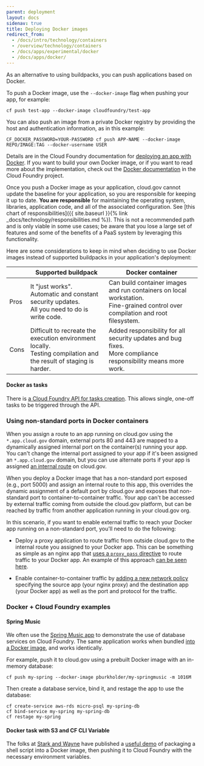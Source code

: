 ```yaml
---
parent: deployment
layout: docs
sidenav: true
title: Deploying Docker images
redirect_from:
  - /docs/intro/technology/containers
  - /overview/technology/containers
  - /docs/apps/experimental/docker
  - /docs/apps/docker/
---
```


As an alternative to using buildpacks, you can push applications based on Docker.

To push a Docker image, use the `--docker-image` flag when pushing your app, for example:

`cf push test-app --docker-image cloudfoundry/test-app`

You can also push an image from a private Docker registry by providing the host and authentication information, as in this example:

`CF_DOCKER_PASSWORD=YOUR-PASSWORD cf push APP-NAME --docker-image REPO/IMAGE:TAG --docker-username USER`

Details are in the Cloud Foundry documentation for [deploying an app with Docker](https://docs.cloudfoundry.org/devguide/deploy-apps/push-docker.html#private-repo). If you want to build your own Docker image, or if you want to read more about the implementation, check out the [Docker documentation](http://docs.cloudfoundry.org/adminguide/docker.html) in the Cloud Foundry project.

Once you push a Docker image as your application, cloud.gov cannot update the baseline for your application, so you are responsible for keeping it up to date. **You are responsible** for maintaining the operating system, libraries, application code, and all of the associated configuration. See [this chart of responsibilities]({{ site.baseurl }}{% link _docs/technology/responsibilities.md %}). This is not a recommended path and is only viable in some use cases; be aware that you lose a large set of features and some of the benefits of a PaaS system by leveraging this functionality.

Here are some considerations to keep in mind when deciding to use Docker images instead of supported buildpacks in your application's deployment:

|   | Supported buildpack | Docker container  |
|---|---|---|
| Pros | It "just works".<br />Automatic and constant security updates.<br />All you need to do is write code. | Can build container images and run containers on local workstation.<br />Fine-grained control over compilation and root filesystem. |
| Cons | Difficult to recreate the execution environment locally.<br />Testing compilation and the result of staging is harder. | Added responsibility for all security updates and bug fixes.<br />More compliance responsibility means more work.  |

<!-- Based on the table in this slide: https://twitter.com/benbravo73/status/781125385777999872 -->

#### Docker as tasks

There is [a Cloud Foundry API for tasks creation](http://v3-apidocs.cloudfoundry.org/version/3.31.0/index.html#tasks). This allows single, one-off tasks to be triggered through the API.

### Using non-standard ports in Docker containers

When you assign a route to an app running on cloud.gov using the `*.app.cloud.gov` domain, external ports 80 and 443 are mapped to a dynamically assigned internal port on the container(s) running your app. You can't change the internal port assigned to your app if it's been assigned an `*.app.cloud.gov` domain, but you can use alternate ports if your app is assigned [an internal route](https://docs.cloudfoundry.org/devguide/deploy-apps/routes-domains.html#internal-routes) on cloud.gov.

When you deploy a Docker image that has a non-standard port exposed (e.g., port 5000) and assign an internal route to this app, this overrides the dynamic assignment of a default port by cloud.gov and exposes that non-standard port to container-to-container traffic. Your app can't be accessed by external traffic coming from outside the cloud.gov platform, but can be reached by traffic from another application running in your cloud.gov org.

In this scenario, if you want to enable external traffic to reach your Docker app running on a non-standard port, you'll need to do the following:

* Deploy a proxy application to route traffic from outside cloud.gov to the internal route you assigned to your Docker app. This can be something as simple as an nginx app that [uses a `proxy_pass` directive](http://nginx.org/en/docs/http/ngx_http_proxy_module.html#proxy_pass) to route traffic to your Docker app. An example of this approach [can be seen here](https://github.com/cloud-gov/cf-redash).

* Enable container-to-container traffic by [adding a new network policy](https://cli.cloudfoundry.org/en-US/v6/add-network-policy.html) specifying the source app (your nginx proxy) and the destination app (your Docker app) as well as the port and protocol for the traffic.

### Docker + Cloud Foundry examples

#### Spring Music

We often use the [Spring Music app](https://github.com/cloudfoundry-samples/spring-music) to demonstrate the use of database services on Cloud Foundry. The same application works when bundled [into a Docker image](https://fabianlee.org/2018/05/24/docker-running-a-spring-boot-based-app-in-a-docker-container/), and works identically.

For example, push it to cloud.gov using a prebuilt Docker image with an in-memory database:
```
cf push my-spring --docker-image pburkholder/my-springmusic -m 1016M
```

Then create a database service, bind it, and restage the app to use the database:
```
cf create-service aws-rds micro-psql my-spring-db
cf bind-service my-spring my-spring-db
cf restage my-spring
```

#### Docker task with S3 and CF CLI Variable

The folks at [Stark and Wayne](https://github.com/starkandwayne/) have published a [useful demo](https://github.com/starkandwayne/pcf-docker-scheduler-demo) of packaging a shell script into a Docker image, then pushing it to Cloud Foundry with the necessary environment variables.
